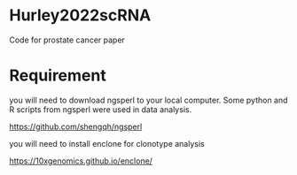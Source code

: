 # Hurley2022scRNA
Code for prostate cancer paper

# Requirement

you will need to download ngsperl to your local computer. Some python and R scripts from ngsperl were used in data analysis.

https://github.com/shengqh/ngsperl

you will need to install enclone for clonotype analysis

https://10xgenomics.github.io/enclone/